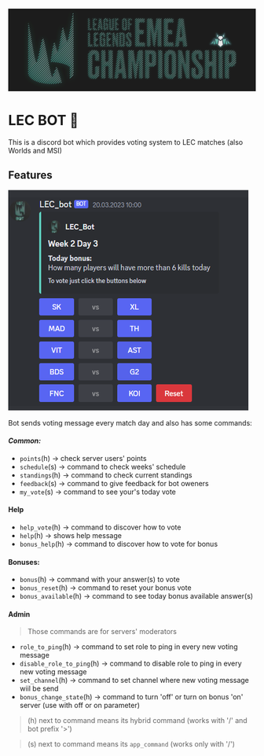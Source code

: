 ![bot baner](images/LEC_baner.png)
# LEC BOT 🤖
This is a discord bot which provides voting system to LEC matches (also Worlds and MSI)

## Features 
![voting](images/voting.png)

Bot sends voting message every match day and also has some commands:
#### *Common:*
- `points`(h) -> check server users' points
- `schedule`(s) -> command to check weeks' schedule
- `standings`(h) -> command to check current standings
- `feedback`(s) -> command to give feedback for bot oweners
- `my_vote`(s) -> command to see your's today vote

#### Help

- `help_vote`(h) -> command to discover how to vote
- `help`(h) -> shows help message
- `bonus_help`(h) -> command to discover how to vote for bonus

#### Bonuses:

- `bonus`(h) -> command with your answer(s) to vote
- `bonus_reset`(h) -> command to reset your bonus vote
- `bonus_available`(h) -> command to see today bonus available answer(s)

#### Admin
>Those commands are for servers' moderators
- `role_to_ping`(h) -> command to set role to ping in every new voting message
- `disable_role_to_ping`(h) -> command to disable role to ping in every new voting message
- `set_channel`(h) -> command to set channel where new voting message wiil be send
- `bonus_change_state`(h) -> command to turn 'off' or turn on bonus 'on' server (use with off or on parameter)
>(h) next to command means its hybrid command (works with '/' and bot prefix '>')

>(s) next to command means its `app_command` (works only with '/')
